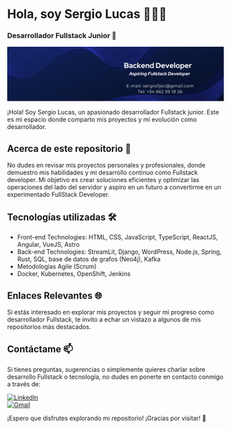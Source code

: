 # Hola, soy Sergio Lucas 👨🏻‍💻

### Desarrollador Fullstack Junior 🚀

![Banner LinkedIn](https://github.com/SergioLucasLopez/SergioLucasLopez/blob/main/Banner%20Linkedin.png)

¡Hola! Soy Sergio Lucas, un apasionado desarrollador Fullstack junior. Este es mi espacio donde comparto mis proyectos y mi evolución como desarrollador.

## Acerca de este repositorio 📁

No dudes en revisar mis proyectos personales y profesionales, donde demuestro mis habilidades y mi desarrollo continuo como Fullstack developer. Mi objetivo es crear soluciones eficientes y optimizar las operaciones del lado del servidor y aspiro en un futuro a convertirme en un experimentado FullStack Developer.

## Tecnologías utilizadas 🛠️

- Front-end Technologies: HTML, CSS, JavaScript, TypeScript, ReactJS, Angular, VueJS, Astro
- Back-end Technologies: StreamLit, Django, WordPress, Node.js, Spring, Rust, SQL, base de datos de grafos (Neo4j), Kafka
- Metodologías Agile (Scrum)
- Docker, Kubernetes, OpenShift, Jenkins

## Enlaces Relevantes 🌐

Si estás interesado en explorar mis proyectos y seguir mi progreso como desarrollador Fullstack, te invito a echar un vistazo a algunos de mis repositorios más destacados.

## Contáctame 📫

Si tienes preguntas, sugerencias o simplemente quieres charlar sobre desarrollo Fullstack o tecnología, no dudes en ponerte en contacto conmigo a través de:

[![LinkedIn](https://img.shields.io/badge/LinkedIn-white?style=for-the-badge&logo=linkedin&logoColor=white&labelColor=%230A66C2&color=%23363636)](https://www.linkedin.com/in/sergio-lucas-l%C3%B3pez-48881b28a/)
</br>
[![Gmail](https://img.shields.io/badge/Email%20personal-white?style=for-the-badge&logo=gmail&logoColor=white&label=tuemail%40gmail.com&labelColor=black&color=%23EA4335)](mailto:sergiolljec@gmail.com)

¡Espero que disfrutes explorando mi repositorio! ¡Gracias por visitar! 👋
